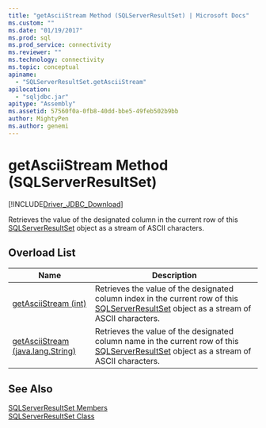 ```yaml
---
title: "getAsciiStream Method (SQLServerResultSet) | Microsoft Docs"
ms.custom: ""
ms.date: "01/19/2017"
ms.prod: sql
ms.prod_service: connectivity
ms.reviewer: ""
ms.technology: connectivity
ms.topic: conceptual
apiname: 
  - "SQLServerResultSet.getAsciiStream"
apilocation: 
  - "sqljdbc.jar"
apitype: "Assembly"
ms.assetid: 57560f0a-0fb8-40dd-bbe5-49feb502b9bb
author: MightyPen
ms.author: genemi
---
```

# getAsciiStream Method (SQLServerResultSet)
[!INCLUDE[Driver_JDBC_Download](../../../includes/driver_jdbc_download.md)]

  Retrieves the value of the designated column in the current row of this [SQLServerResultSet](../../../connect/jdbc/reference/sqlserverresultset-class.md) object as a stream of ASCII characters.  
  
## Overload List  
  
|Name|Description|  
|----------|-----------------|  
|[getAsciiStream (int)](../../../connect/jdbc/reference/getasciistream-method-int.md)|Retrieves the value of the designated column index in the current row of this [SQLServerResultSet](../../../connect/jdbc/reference/sqlserverresultset-class.md) object as a stream of ASCII characters.|  
|[getAsciiStream (java.lang.String)](../../../connect/jdbc/reference/getasciistream-method-java-lang-string.md)|Retrieves the value of the designated column name in the current row of this [SQLServerResultSet](../../../connect/jdbc/reference/sqlserverresultset-class.md) object as a stream of ASCII characters.|  
  
## See Also  
 [SQLServerResultSet Members](../../../connect/jdbc/reference/sqlserverresultset-members.md)   
 [SQLServerResultSet Class](../../../connect/jdbc/reference/sqlserverresultset-class.md)  
  
  
